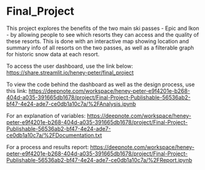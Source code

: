 # Final_Project
This project explores the benefits of the two main ski passes - Epic and Ikon - by allowing people to see which resorts they can access and the quality of these resorts.
This is done with an interactive map showing location and summary info of all resorts on the two passes, as well as a filterable graph for historic snow data at each resort.

To access the user dashboard, use the link below:
https://share.streamlit.io/heney-peter/final_project

To view the code behind the dashboard as well as the design process, use this link:
https://deepnote.com/workspace/heney-peter-e9f4201e-b268-404d-a035-391665db1678/project/Final-Project-Publishable-56536ab2-bf47-4e24-ade7-ce0db1a10c7a/%2FAnalysis.ipynb

For an explanation of variables:
https://deepnote.com/workspace/heney-peter-e9f4201e-b268-404d-a035-391665db1678/project/Final-Project-Publishable-56536ab2-bf47-4e24-ade7-ce0db1a10c7a/%2FDocumentation.txt

For a process and results report:
https://deepnote.com/workspace/heney-peter-e9f4201e-b268-404d-a035-391665db1678/project/Final-Project-Publishable-56536ab2-bf47-4e24-ade7-ce0db1a10c7a/%2FReport.ipynb
